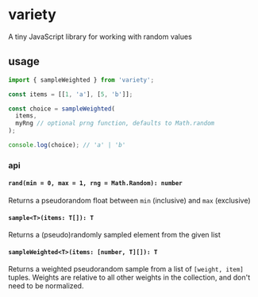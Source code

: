 # variety

A tiny JavaScript library for working with random values

## usage

```javascript
import { sampleWeighted } from 'variety';

const items = [[1, 'a'], [5, 'b']];

const choice = sampleWeighted(
  items,
  myRng // optional prng function, defaults to Math.random
);

console.log(choice); // 'a' | 'b'
```

### api

#### `rand(min = 0, max = 1, rng = Math.Random): number`

Returns a pseudorandom float between `min` (inclusive) and `max` (exclusive)

#### `sample<T>(items: T[]): T`

Returns a (pseudo)randomly sampled element from the given list

#### `sampleWeighted<T>(items: [number, T][]): T`

Returns a weighted pseudorandom sample from a list of `[weight, item]` tuples. Weights are relative to all other weights in the collection, and don't need to be normalized.
